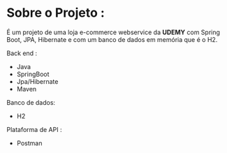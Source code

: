 # Sobre o Projeto :

É  um projeto de uma loja e-commerce webservice da  **UDEMY**  com Spring Boot, JPA, Hibernate e com um banco de dados em memória 
que é o H2.

Back end :

- Java
- SpringBoot
- Jpa/Hibernate
- Maven

Banco de dados:
- H2

Plataforma de API :
- Postman
